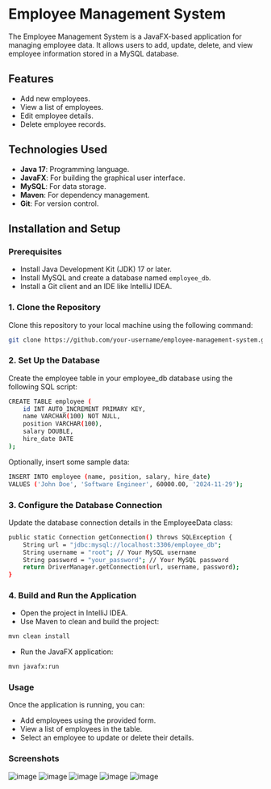 # Employee Management System

The Employee Management System is a JavaFX-based application for managing employee data. It allows users to add, update, delete, and view employee information stored in a MySQL database.

## Features

- Add new employees.
- View a list of employees.
- Edit employee details.
- Delete employee records.

## Technologies Used

- **Java 17**: Programming language.
- **JavaFX**: For building the graphical user interface.
- **MySQL**: For data storage.
- **Maven**: For dependency management.
- **Git**: For version control.

## Installation and Setup

### Prerequisites
- Install Java Development Kit (JDK) 17 or later.
- Install MySQL and create a database named `employee_db`.
- Install a Git client and an IDE like IntelliJ IDEA.

### 1. Clone the Repository
Clone this repository to your local machine using the following command:
```bash
git clone https://github.com/your-username/employee-management-system.git
 ```
### 2. Set Up the Database
Create the employee table in your employee_db database using the following SQL script:
```bash
CREATE TABLE employee (
    id INT AUTO_INCREMENT PRIMARY KEY,
    name VARCHAR(100) NOT NULL,
    position VARCHAR(100),
    salary DOUBLE,
    hire_date DATE
);
 ```
Optionally, insert some sample data:
```bash
INSERT INTO employee (name, position, salary, hire_date)
VALUES ('John Doe', 'Software Engineer', 60000.00, '2024-11-29');
 ```
### 3. Configure the Database Connection
Update the database connection details in the EmployeeData class:
```bash
public static Connection getConnection() throws SQLException {
    String url = "jdbc:mysql://localhost:3306/employee_db";
    String username = "root"; // Your MySQL username
    String password = "your_password"; // Your MySQL password
    return DriverManager.getConnection(url, username, password);
}
 ```
### 4. Build and Run the Application
- Open the project in IntelliJ IDEA.
- Use Maven to clean and build the project:
```bash
mvn clean install
 ```
- Run the JavaFX application:
 ```bash
mvn javafx:run
```
### Usage
Once the application is running, you can:

- Add employees using the provided form.
- View a list of employees in the table.
- Select an employee to update or delete their details.

### Screenshots
![image](https://github.com/user-attachments/assets/b84c1eb6-6cb5-4438-8b5b-35a202e03695)
![image](https://github.com/user-attachments/assets/e6d8e7d2-4447-4c80-be2e-95aeb6112730)
![image](https://github.com/user-attachments/assets/ff5e760b-1ddf-4bad-95dd-6fcab07a6748)
![image](https://github.com/user-attachments/assets/bb2b9cb1-69b8-4396-b9e0-d6cee8505ac8)
![image](https://github.com/user-attachments/assets/8c27aa71-32b7-40eb-bf0e-2df90a3afef4)


